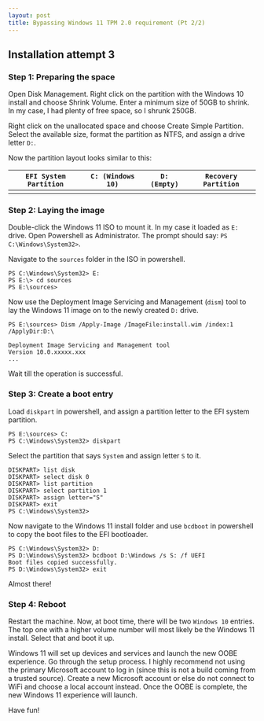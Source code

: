 ```yaml
---
layout: post
title: Bypassing Windows 11 TPM 2.0 requirement (Pt 2/2)
---
```


## Installation attempt 3

### Step 1: Preparing the space
Open Disk Management. Right click on the partition with the Windows 10 install and choose Shrink Volume.
Enter a minimum size of 50GB to shrink. In my case, I had plenty of free space, so I shrunk 250GB.

Right click on the unallocated space and choose Create Simple Partition. Select the available size, format
the partition as NTFS, and assign a drive letter `D:`.

Now the partition layout looks similar to this:

| `EFI System Partition` | `C: (Windows 10)` | `D: (Empty)` | `Recovery Partition` |
|:----------------------:|:-----------------:|:------------:|:--------------------:|
|                        |                   |              |                      |

### Step 2: Laying the image
Double-click the Windows 11 ISO to mount it. In my case it loaded as `E:` drive.
Open Powershell as Administrator. The prompt should say: `PS C:\Windows\System32>`.

Navigate to the `sources` folder in the ISO in powershell.

```
PS C:\Windows\System32> E:
PS E:\> cd sources
PS E:\sources>
```

Now use the Deployment Image Servicing and Management (`dism`) tool to lay the Windows 11 image on to the newly created `D:` drive.

```
PS E:\sources> Dism /Apply-Image /ImageFile:install.wim /index:1 /ApplyDir:D:\

Deployment Image Servicing and Management tool
Version 10.0.xxxxx.xxx
... 
```

Wait till the operation is successful.

### Step 3: Create a boot entry
Load `diskpart` in powershell, and assign a partition letter to the EFI system partition.

```
PS E:\sources> C:
PS C:\Windows\System32> diskpart
```

Select the partition that says `System` and assign letter `S` to it.

```
DISKPART> list disk
DISKPART> select disk 0
DISKPART> list partition
DISKPART> select partition 1
DISKPART> assign letter="S"
DISKPART> exit
PS C:\Windows\System32>
```

Now navigate to the Windows 11 install folder and use `bcdboot` in powershell to copy the boot files to the EFI bootloader.

```
PS C:\Windows\System32> D:
PS D:\Windows\System32> bcdboot D:\Windows /s S: /f UEFI
Boot files copied successfully.
PS D:\Windows\System32> exit
```

Almost there!

### Step 4: Reboot
Restart the machine. Now, at boot time, there will be two `Windows 10` entries. The top one with a higher volume
number will most likely be the Windows 11 install. Select that and boot it up.

Windows 11 will set up devices and services and launch the new OOBE experience. Go through the setup process. 
I highly recommend not using the primary Microsoft account to log in (since this is not a build coming from a trusted source). 
Create a new Microsoft account or else do not connect to WiFi and choose a local account instead. Once the OOBE is complete, the new Windows 11 experience will launch.

Have fun!